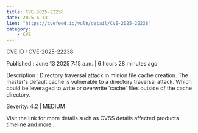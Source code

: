 ```yaml
---
title: CVE-2025-22238
date: 2025-6-13
lien: "https://cvefeed.io/vuln/detail/CVE-2025-22238"
category:
    - CVE
---
```


CVE ID : CVE-2025-22238

Published :  June 13
2025
7:15 a.m. | 6 hours
28 minutes ago

Description : Directory traversal attack in minion file cache creation. The master's default cache is vulnerable to a directory traversal attack. Which could be leveraged to write or overwrite 'cache' files outside of the cache directory.

Severity: 4.2 | MEDIUM

Visit the link for more details
such as CVSS details
affected products
timeline
and more...
